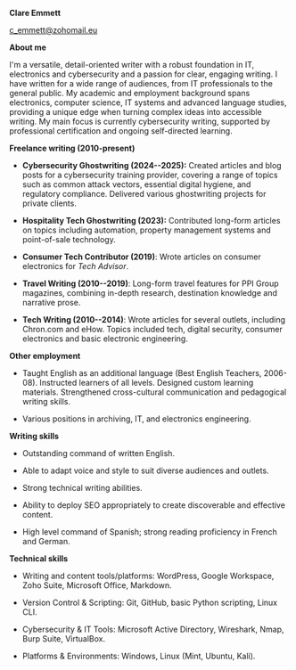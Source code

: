 **Clare Emmett**

c_emmett@zohomail.eu

**About me**

I\'m a versatile, detail-oriented writer with a robust foundation in IT,
electronics and cybersecurity and a passion for clear, engaging writing.
I have written for a wide range of audiences, from IT professionals to
the general public. My academic and employment background spans
electronics, computer science, IT systems and advanced language studies,
providing a unique edge when turning complex ideas into accessible
writing. My main focus is currently cybersecurity writing, supported by
professional certification and ongoing self-directed learning.

**Freelance writing (2010-present)**

-   **Cybersecurity Ghostwriting (2024--2025):** Created articles and
    blog posts for a cybersecurity training provider, covering a
    range of topics such as common attack vectors, essential digital
    hygiene, and regulatory compliance. Delivered various ghostwriting projects
    for private clients.

-   **Hospitality Tech Ghostwriting (2023):** Contributed long-form
    articles on topics including automation, property management
    systems and point-of-sale technology.

-   **Consumer Tech Contributor (2019)**: Wrote articles on consumer
    electronics for *Tech Advisor*.

-   **Travel Writing (2010--2019)**: Long-form travel features for PPI
    Group magazines, combining in-depth research, destination
    knowledge and narrative prose.

-   **Tech Writing (2010--2014)**: Wrote articles for several outlets,
    including Chron.com and eHow. Topics included tech, digital
    security, consumer electronics and basic electronic engineering.

**Other employment**

-   Taught English as an additional language (Best English Teachers,
    2006-08). Instructed learners of all levels. Designed custom
    learning materials. Strengthened cross-cultural communication and
    pedagogical writing skills.

-   Various positions in archiving, IT, and electronics engineering.

**Writing skills**

-   Outstanding command of written English.

-   Able to adapt voice and style to suit diverse audiences and outlets.

-   Strong technical writing abilities.

-   Ability to deploy SEO appropriately to create discoverable and
    effective content.

-   High level command of Spanish; strong reading proficiency in French
    and German.

**Technical skills**

-   Writing and content tools/platforms: WordPress, Google Workspace,
    Zoho Suite, Microsoft Office, Markdown.

-   Version Control & Scripting: Git, GitHub, basic Python scripting,
    Linux CLI.

-   Cybersecurity & IT Tools: Microsoft Active Directory, Wireshark,
    Nmap, Burp Suite, VirtualBox.

-   Platforms & Environments: Windows, Linux (Mint, Ubuntu, Kali).
